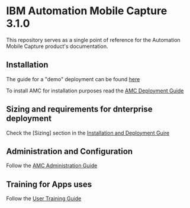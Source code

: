 # IBM Automation Mobile Capture 3.1.0

This repository serves as a single point of reference for the Automation Mobile Capture product's documentation.

## Installation

The guide for a "demo" deployment can be found [here](https://github.com/ibm-ecm/automation-mobile-capture-local-deployment)

To install AMC for installation purposes read the [AMC Deployment Guide]()

## Sizing and requirements for dnterprise deployment

Check the [Sizing] section in the [Installation and Deployment Guire]()

## Administration and Configuration

Follow the [AMC Administration Guide]()

## Training for Apps uses 

Follow the [User Training Guide]()
